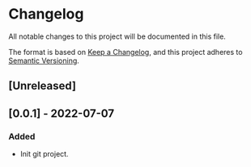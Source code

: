 Changelog
=========

All notable changes to this project will be documented in this file.

The format is based on [Keep a Changelog](https://keepachangelog.com/en/1.0.0/),
and this project adheres to [Semantic Versioning](https://semver.org/spec/v2.0.0.html).


[Unreleased]
------------

[0.0.1] - 2022-07-07
-------
### Added
- Init git project.
